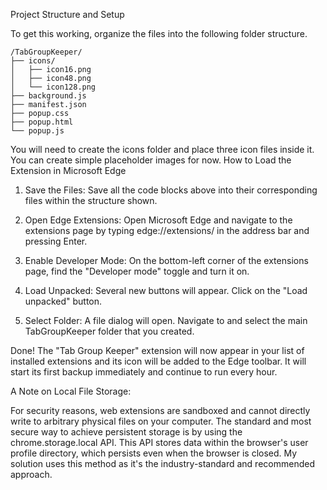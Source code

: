 Project Structure and Setup

To get this working, organize the files into the following folder structure.

```
/TabGroupKeeper/
├── icons/
│   ├── icon16.png
│   ├── icon48.png
│   └── icon128.png
├── background.js
├── manifest.json
├── popup.css
├── popup.html
└── popup.js
```

You will need to create the icons folder and place three icon files inside it. You can create simple placeholder images for now.
How to Load the Extension in Microsoft Edge

1. Save the Files: Save all the code blocks above into their corresponding files within the structure shown.

2. Open Edge Extensions: Open Microsoft Edge and navigate to the extensions page by typing edge://extensions/ in the address bar and pressing Enter.
    
3. Enable Developer Mode: On the bottom-left corner of the extensions page, find the "Developer mode" toggle and turn it on.
    
4. Load Unpacked: Several new buttons will appear. Click on the "Load unpacked" button.
    
5. Select Folder: A file dialog will open. Navigate to and select the main TabGroupKeeper folder that you created.
    
Done! The "Tab Group Keeper" extension will now appear in your list of installed extensions and its icon will be added to the Edge toolbar. 
It will start its first backup immediately and continue to run every hour.


A Note on Local File Storage:

For security reasons, web extensions are sandboxed and cannot directly write to arbitrary physical files on your computer. 
The standard and most secure way to achieve persistent storage is by using the chrome.storage.local API. 
This API stores data within the browser's user profile directory, which persists even when the browser is closed. 
My solution uses this method as it's the industry-standard and recommended approach.

